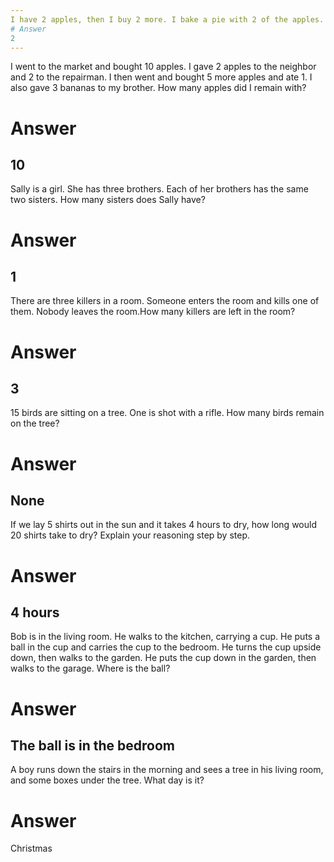 ```yaml
---
I have 2 apples, then I buy 2 more. I bake a pie with 2 of the apples. After eating half of the pie how many apples do I have left?
# Answer
2
---
```

I went to the market and bought 10 apples. I gave 2 apples to the neighbor and 2 to the repairman. I then went and bought 5 more apples and ate 1. I also gave 3 bananas to my brother. How many apples did I remain with? 
# Answer
10
---
Sally is a girl. She has three brothers. Each of her brothers has the same two sisters. How many sisters does Sally have?
# Answer
1
---
There are three killers in a room. Someone enters the room and kills one of them. Nobody leaves the room.How many killers are left in the room?
# Answer
3
---
15 birds are sitting on a tree. One is shot with a rifle. How many birds remain on the tree?
# Answer
None
---
If we lay 5 shirts out in the sun and it takes 4 hours to dry, how long would 20 shirts take to dry? Explain your reasoning step by step.
# Answer
4 hours
---
Bob is in the living room. He walks to the kitchen, carrying a cup. He puts a ball in the cup and carries the cup to the bedroom. He turns the cup upside down, then walks to the garden. He puts the cup down in the garden, then walks to the garage. Where is the ball?
# Answer
The ball is in the bedroom
---
A boy runs down the stairs in the morning and sees a tree in his living room, and some boxes under the tree. What day is it?
# Answer
Christmas
